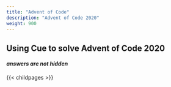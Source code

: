 ```yaml
---
title: "Advent of Code"
description: "Advent of Code 2020"
weight: 900
---
```


## Using Cue to solve Advent of Code 2020


#### _answers are __not__ hidden_


{{< childpages >}}

